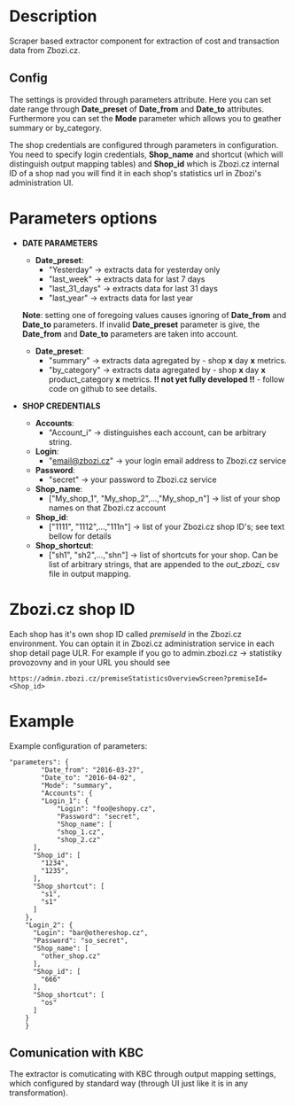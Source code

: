 # Description #

Scraper based extractor component for extraction of cost and transaction data from Zbozi.cz.

## Config ##

The settings is provided through parameters attribute. Here you can set date range through **Date_preset** of **Date_from** and **Date_to** attributes. Furthermore you can set the **Mode** parameter which allows you to geather summary or by_category.



The shop credentials are configured through parameters in configuration. You need to specify login credentials, **Shop_name** and shortcut (which will distinguish output mapping tables) and **Shop_id** which is Zbozi.cz internal ID of a shop nad you will find it in each shop's statistics url in Zbozi's administration UI.



# Parameters options #

* **DATE PARAMETERS**

	* **Date_preset**:
		* "Yesterday" -> extracts data for yesterday only
		* "last_week" -> extracts data for last 7 days
		* "last_31_days" -> extracts data for last 31 days
		* "last_year" -> extracts data for last year

	**Note**: setting one of foregoing values causes ignoring of **Date_from** and **Date_to** parameters. If invalid **Date_preset** parameter is give, the **Date_from** and **Date_to** parameters are taken into account.

	* **Date_preset**:
		* "summary" -> extracts data agregated by - shop **x** day **x** metrics. 
		* "by_category" -> extracts data agregated by - shop **x** day **x** product_category **x** metrics.  **!! not yet fully developed !!** - follow code on github to see details. 

* **SHOP CREDENTIALS**	
	
	* **Accounts**:
		* "Account_i" -> distinguishes each account, can be arbitrary string.
	* **Login**:
		* "email@zbozi.cz" -> your login email address to Zbozi.cz service	
	* **Password**:
		* "secret" -> your password to Zbozi.cz service
	* **Shop_name**:
		* ["My_shop_1", "My_shop_2",...,"My_shop_n"] -> list of your shop names on that Zbozi.cz account
	* **Shop_id**:
		* ["1111", "1112",...,"111n"] -> list of your Zbozi.cz shop ID's; see text bellow for details
	* **Shop_shortcut**:
		* ["sh1", "sh2",...,"shn"] -> list of shortcuts for your shop. Can be list of arbitrary strings, that are appended to the *out_zbozi_* csv file in output mapping.

# Zbozi.cz shop ID #
Each shop has it's own shop ID called *premiseId* in the Zbozi.cz environment. You can optain it in Zbozi.cz administration service in each shop detail page ULR. For example if you go to admin.zbozi.cz -> statistiky provozovny and in your URL you should see 
```
https://admin.zbozi.cz/premiseStatisticsOverviewScreen?premiseId=<Shop_id>
```

# Example #

Example configuration of parameters:

```
"parameters": {
        "Date_from": "2016-03-27",
        "Date_to": "2016-04-02",
        "Mode": "summary",
        "Accounts": {
    	"Login_1": {
     		"Login": "foo@eshopy.cz",
     		"Password": "secret",
     		"Shop_name": [
        	"shop_1.cz",
        	"shop_2.cz"
      ],
      "Shop_id": [
        "1234",
        "1235",
      ],
      "Shop_shortcut": [
        "s1",
        "s1"
      ]
    },
    "Login_2": {
      "Login": "bar@othereshop.cz",
      "Password": "so_secret",
      "Shop_name": [
        "other_shop.cz"
      ],
      "Shop_id": [
        "666"
      ],
      "Shop_shortcut": [
        "os"
      ]
    }
    }
```

## Comunication with KBC ##

The extractor is comuticating with KBC through output mapping settings, which configured by standard way (through UI just like it is in any transformation).
